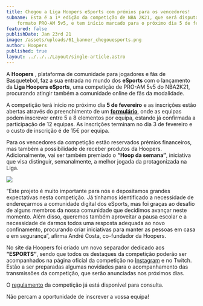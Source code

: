 ```yaml
---
title: Chegou a Liga Hoopers eSports com prémios para os vencedores!
subname: Esta é a 1ª edição da competição de NBA 2K21, que será disputada no
    formato PRO-AM 5v5, e tem início marcado para o próximo dia 5 de fevereiro.
featured: false
publishDate: Jan 23rd 21
image: /assets/uploads/61_banner_chegouesports.png
author: Hoopers
published: true
layout: ../../../Layout/single-article.astro
---
```


A **Hoopers** , plataforma de comunidade para jogadores e fãs de Basquetebol, faz a sua entrada no mundo dos **eSports** com o lançamento da **Liga Hoopers eSports**, uma competição de PRO-AM 5v5 do NBA2K21, procurando atingir também a comunidade online de fãs da modalidade.

A competição terá início no próximo dia **5 de fevereiro** e as inscrições estão abertas através do preenchimento de um **[formulário](http://bit.ly/LigaHoopersEsports)**, onde as equipas podem inscrever entre 5 a 8 elementos por equipa, estando já confirmada a participação de 12 equipas. As inscrições terminam no dia 3 de fevereiro e o custo de inscrição é de 15€ por equipa.

Para os vencedores da competição estão reservados prémios financeiros, mas também a possibilidade de receber produtos da Hoopers. Adicionalmente, vai ser também premiado o **“Hoop da semana”**, iniciativa que visa distinguir, semanalmente, a melhor jogada da protagonizada na Liga.

![](/assets/uploads/premios.jpeg)

“Este projeto é muito importante para nós e depositamos grandes expectativas nesta competição. Já tínhamos identificado a necessidade de endereçarmos a comunidade digital dos eSports, mas foi graças ao desafio de alguns membros da nossa comunidade que decidimos avançar neste momento. Além disso, queremos também aproveitar a pausa escolar e a necessidade de darmos todos uma resposta adequada ao novo confinamento, procurando criar iniciativas para manter as pessoas em casa e em segurança”, afirma André Costa, co-fundador da Hoopers.

No site da Hoopers foi criado um novo separador dedicado aos **“ESPORTS”**, sendo que todos os destaques da competição poderão ser acompanhados na página oficial da competição no [Instagram](https://www.instagram.com/hoopers_esports/) e no Twitch. Estão a ser preparadas algumas novidades para o acompanhamento das transmissões da competição, que serão anunciadas nos próximos dias.

O [regulamento](http://bit.ly/LigaHoopersEsports-Regulamento) da competição já está disponível para consulta.

Não percam a oportunidade de inscrever a vossa equipa!
